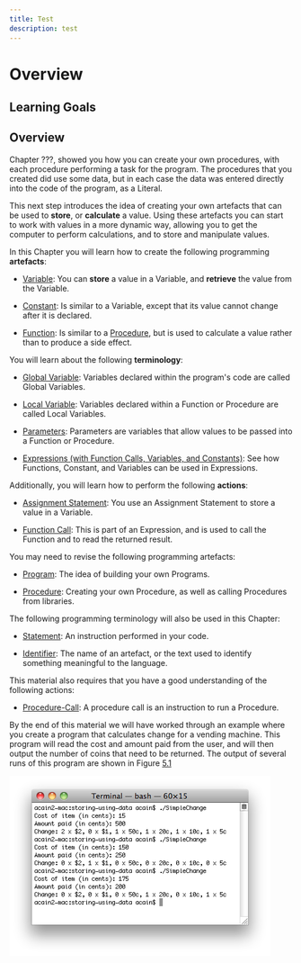 ```yaml
---
title: Test
description: test
---
```


# Overview

## Learning Goals

## Overview

Chapter ???, showed you how you can create
your own procedures, with each procedure performing a task for the program. The procedures that you created did use some data, but in each case the data was entered directly into the code of the program, as a Literal.

This next step introduces the idea of creating your own artefacts that can be used to **store**, or **calculate** a value. Using these artefacts you can start to work with values in a more dynamic way, allowing you to get the computer to perform calculations, and to store and manipulate values.

In this Chapter you will learn how to create the following programming
**artefacts**:

- [Variable](/docs/part-1/sequence-data/concepts#Variable): You can **store** a value in a Variable, and **retrieve** the value from the Variable.

-  [Constant](/docs/part-1/sequence-data/concepts#Constant): Is similar to a Variable, except that its value cannot change after it is declared.

-  [Function](/docs/part-1/sequence-data/concepts#Function): Is similar to a [Procedure](/docs/part-1/sequence-data/concepts#Procedure), but is used to calculate a value rather than to produce a side effect.

You will learn about the following **terminology**:

- [Global Variable](/docs/part-1/sequence-data/concepts#Global-Variable): Variables declared within the program's code are called Global Variables.

- [Local Variable](/docs/part-1/sequence-data/concepts#Local-Variable): Variables declared within a Function or Procedure are called Local Variables.

- [Parameters](/docs/part-1/sequence-data/concepts#Parameters): Parameters are variables that allow values to be passed into a Function or Procedure.

- [Expressions (with Function Calls, Variables, and Constants)](/docs/part-1/sequence-data/concepts#Expressions): See how Functions, Constant, and Variables can be used in Expressions.

Additionally, you will learn how to perform the following **actions**:

- [Assignment Statement](/docs/part-1/sequence-data/concepts#Assignment-Statement): You use an Assignment Statement to store a value in a Variable.

- [Function Call](/docs/part-1/sequence-data/concepts#Function-Call): This is part of an Expression, and is used to call the Function and to read the returned result.

You may need to revise the following programming artefacts:

- [Program](/docs/part-1/sequence-data/concepts#Program): The idea of building your own Programs.

- [Procedure](/docs/part-1/sequence-data/concepts#Procedure): Creating your own Procedure, as well as calling Procedures from libraries.

The following programming terminology will also be used in this Chapter:

- [Statement](/docs/part-1/sequence-data/concepts#Statement): An instruction performed in your code.

- [Identifier](/docs/part-1/sequence-data/concepts#Identifier): The name of an artefact, or the text used to identify something meaningful to the language.

This material also requires that you have a good understanding of the following actions:

- [Procedure-Call](/docs/part-1/sequence-data/concepts#Procedure-Call): A procedure call is an instruction to run a Procedure.

By the end of this material we will have worked through an example where you create a program that calculates change for a vending machine. This program will read the cost and amount paid from the user, and will then output the number of coins that need to be returned. The output of several runs of this program are shown in Figure
[5.1](#storing-using-simple-change)

<a id="storing-using-simple-change"></a>

![Figure 5.1 The Change Calculator running in the Terminal](./images/SimpleChange.png "storing-using-simple-change")